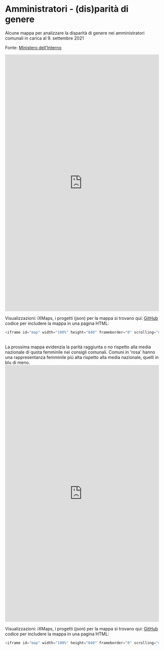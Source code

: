 # Amministratori - (dis)parità di genere

Alcune mappa per analizzare la disparità di genere nei amministratori comunali in carica al 9. settembre 2021

Fonte: <a href="https://dait.interno.gov.it/elezioni/open-data/amministratori-locali-in-carica" target="_blank">Ministero dell'Interno</a>  

<iframe id="map" width="100%" height="840" frameborder="0" scrolling="no" marginheight="0" marginwidth="0" src="https://gjrichter.github.io/ixmaps/ui/html/embed_sync_Leaflet.html?ui=embed&basemap=ll&scrollsave=1&align=right&legend=1&name=map3&sync=false&footer=true&project=https://raw.githubusercontent.com/gjrichter/viz/master/Amministratori/ixmaps_project_ammcom_pointer_diff.json"></iframe>

Visualizzazioni: iXMaps, i progetti (json) per la mappa si trovano qui: <a href="https://github.com/gjrichter/viz/tree/master/Amministratori" target="_blank">GitHub</a>
codice per includere la mappa in una pagina HTML:

```javascript
<iframe id="map" width="100%" height="840" frameborder="0" scrolling="no" marginheight="0" marginwidth="0" src="https://gjrichter.github.io/ixmaps/ui/dispatch.htm?ui=embed&basemap=ll&legend=1&scrollsave=1&project=project=https://raw.githubusercontent.com/gjrichter/viz/master/Amministratori/ixmaps_project_ammcom_pointer_diff.json"></iframe>
```

<br>
La prossima mappa evidenzia la parità raggiunta o no rispetto alla media nazionale di quota femminile nei consigli comunali. Comuni in 'rosa' hanno una rappresentanza femminile più alta rispetto alla media nazionale, quelli in blu di meno.



<iframe id="map" width="100%" height="840" frameborder="0" scrolling="no" marginheight="0" marginwidth="0" src="https://gjrichter.github.io/ixmaps/ui/html/embed_sync_Leaflet.html?ui=embed&basemap=ll&scrollsave=1&align=right&legend=1&name=map3&sync=false&footer=true&project=https://raw.githubusercontent.com/gjrichter/viz/master/Amministratori/ixmaps_project_ammcom_pointer_offsetmean.json"></iframe>

Visualizzazioni: iXMaps, i progetti (json) per la mappa si trovano qui: <a href="https://github.com/gjrichter/viz/tree/master/Amministratori" target="_blank">GitHub</a>
codice per includere la mappa in una pagina HTML:

```javascript
<iframe id="map" width="100%" height="840" frameborder="0" scrolling="no" marginheight="0" marginwidth="0" src="https://gjrichter.github.io/ixmaps/ui/dispatch.htm?ui=embed&basemap=ll&scrollsave=1&legend=1&project=project=https://raw.githubusercontent.com/gjrichter/viz/master/Amministratori/ixmaps_project_ammcom_pointer_offsetmean.json"></iframe>
```



